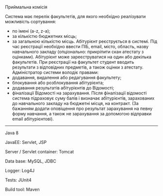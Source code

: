 Приймальна комісія

Система має перелік факультетів, для якого необхідно реалізувати можливість сортування:
- по імені (a-z, z-a);
- за кількістю бюджетних місць;
- за загальною кількістю місць.
Абітурієнт реєструється в системі. Під час реєстрації необхідно ввести ПІБ, email, місто, область, назву навчального закладу (опціонально: прикріпити скан атестату з оцінками). 
Абітурієнт може зареєструватися на один або декілька факультетів. При реєстрації на факультет студент вводить результати з відповідних предметів, а також оцінки з атестату.
Адміністратор системи володіє правами:
- додавання, видалення або редагування факультету;
- блокування або розблокування абітурієнта;
- додавання результатів абітурієнтів до Відомості;
- фіналізації Відомості на зарахування.
Після фіналізації відомості система підраховує суму балів і визначає абітурієнтів, зарахованих до навчального закладу на бюджетні місця, на контракт. 
(За бажанням додати оповіщення про результат зарахування на певну форму навчання, а також не зарахування за допомогою відправки email абітурієнтові).

________________________

Java 8

JavaEE: Servlet, JSP

Server / Servlet container: Tomcat

Data base: MySQL, JDBC

Logger: Log4J

Tests: JUnit4

Build tool: Maven
